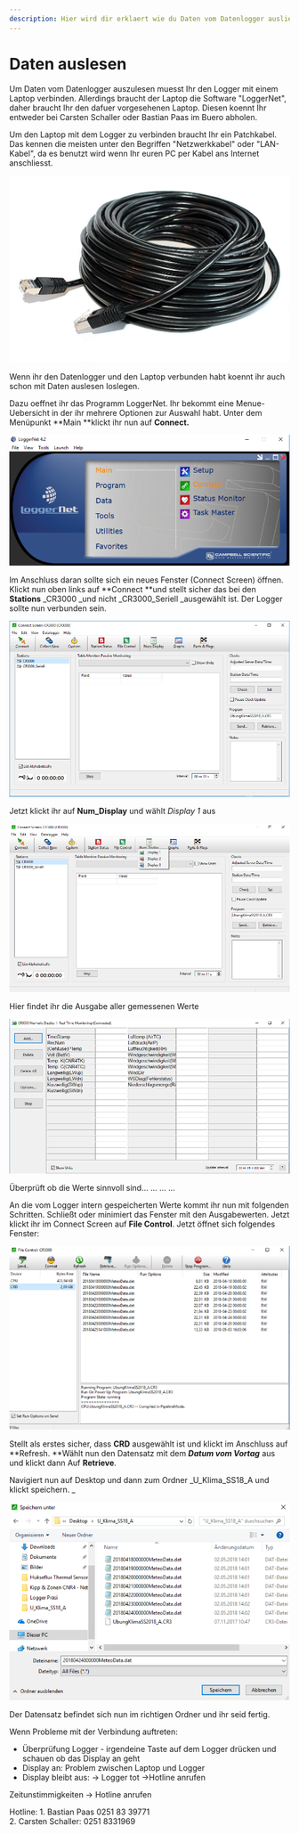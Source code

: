 ```yaml
---
description: Hier wird dir erklaert wie du Daten vom Datenlogger ausliest.
---
```


# Daten auslesen

Um Daten vom Datenlogger auszulesen muesst Ihr den Logger mit einem Laptop verbinden. Allerdings braucht der Laptop die Software "LoggerNet", daher braucht Ihr den dafuer vorgesehenen Laptop. Diesen koennt Ihr entweder bei Carsten Schaller oder Bastian Paas im Buero abholen.

Um den Laptop mit dem Logger zu verbinden braucht Ihr ein Patchkabel. Das kennen die meisten unter den Begriffen "Netzwerkkabel" oder "LAN-Kabel", da es benutzt wird wenn Ihr euren PC per Kabel ans Internet anschliesst. 

![Patchkabel fuer Verbindung zwischen Datenlogger und Laptop](.gitbook/assets/patchcable_black_20m.jpg)

Wenn ihr den Datenlogger und den Laptop verbunden habt koennt ihr auch schon mit Daten auslesen loslegen. 

Dazu oeffnet ihr das Programm LoggerNet. Ihr bekommt eine Menue-Uebersicht in der ihr mehrere Optionen zur Auswahl habt. Unter dem Menüpunkt **Main **klickt ihr nun auf **Connect.**

![Benutzeroberfl&#xE4;che LoggerNet](.gitbook/assets/gui.PNG)

Im Anschluss daran sollte sich ein neues Fenster \(Connect Screen\) öffnen. Klickt nun oben links auf **Connect **und stellt sicher das bei den **Stations** _CR3000 _und nicht _CR3000\_Seriell _ausgewählt ist. Der Logger sollte nun verbunden sein.

![](.gitbook/assets/connect.PNG)

Jetzt klickt ihr auf **Num\_Display** und wählt _Display  1_ aus

![](.gitbook/assets/num_neu%20%281%29.png)

Hier findet ihr die Ausgabe aller gemessenen Werte 

![](.gitbook/assets/log.PNG)

Überprüft ob die Werte sinnvoll sind... ... ... ... 

An die vom Logger intern gespeicherten Werte kommt ihr nun mit folgenden Schritten. Schließt oder minimiert das Fenster mit den Ausgabewerten. Jetzt klickt ihr im Connect Screen auf **File Control**. Jetzt öffnet sich folgendes Fenster: 

![](.gitbook/assets/bildschirmfoto-zu-2018-05-03-16-29-49.png)

Stellt als erstes sicher, dass **CRD** ausgewählt ist und klickt im Anschluss auf **Refresh. **Wählt nun den Datensatz mit dem _**Datum vom Vortag**_ aus und klickt dann Auf **Retrieve**. 

Navigiert nun auf Desktop und dann zum Ordner _U\_Klima\_SS18\_A und klickt speichern. _

![](.gitbook/assets/file4.PNG)

Der Datensatz befindet sich nun im richtigen Ordner und ihr seid fertig. 

Wenn Probleme mit der Verbindung auftreten:  
- Überprüfung Logger - irgendeine Taste auf dem Logger drücken und schauen ob das Display an geht  
- Display an: Problem zwischen Laptop und Logger  
- Display bleibt aus: -&gt; Logger tot -&gt;Hotline anrufen 

Zeitunstimmigkeiten -&gt; Hotline anrufen

Hotline: 1. Bastian Paas 0251 83 39771  
2. Carsten Schaller: 0251 8331969  




